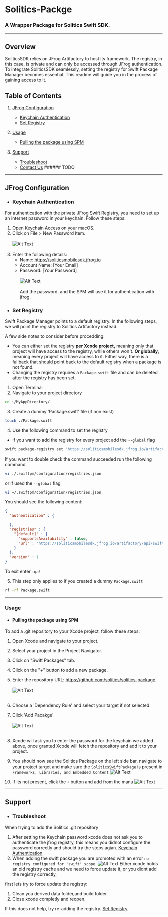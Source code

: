 # Solitics-Packge
### A Wrapper Package for Solitics Swift SDK.
_____
## Overview

SoliticsSDK relies on JFrog Artifactory to host its framework. The registry, in this case,
is private and can only be accessed through JFrog authentication. To integrate SoliticsSDK seamlessly,
setting the registry for Swift Package Manager becomes essential. This readme will guide you in the process of
gaining access to it.

## Table of Contents

1. [JFrog Configuration](#installation)
    - [Keychain Authentication](#keychain-authentication)
    - [Set Registry](#set-registry)

2. [Usage](#usage)
    - [Pulling the package using SPM](#pulling-the-package-using-spm)

3. [Support](#support)
    - [Troubleshoot](#troubleshoot)
    - [Contact Us](#contact-us) ###### TODO
____

## JFrog Configuration

* ### Keychain Authentication
For authentication with the private JFrog Swift Registry, you need to set up an internet password in your keychain. Follow these steps:

1. Open Keychain Access on your macOS.
2. Click on File > New Password Item.
   <br></br>
   ![Alt Text](./Images/1.png)
   <br></br>
3. Enter the following details:
   * Name: https://soliticsmobilesdk.jfrog.io
   * Account Name: [Your Email]
   * Password: [Your Password]
   <br></br>
   ![Alt Text](./Images/2.png)
   <br></br>
Add the password, and the SPM will use it for authentication with jfrog.

* ### Set Registry
Swift Package Manager points to a default registry. In the following steps, 
we will point the registry to Solitics Artifactory instead.

A few side notes to consider before procedding:
* You can either set the registry **per Xcode project,** meaning only that project will have access
  to the registry, while others won't. **Or globally,** meaning every project will have access to it. Either way,
  there is a fallback that should point back to the default registry when a package is not found.
* Changing the registry requires a `Package.swift` file and can be deleted after the registry has been set.

1. Open Terminal
2. Navigate to your project directory

```bash
cd ~/MyAppDirectory/
```
3. Create a dummy 'Package.swift' file (if non exist)
```bash
touch ./Package.swift
```

4. Use the following command to set the registry
* If you want to add the registry for every project add the `--global` flag
```bash
swift package-registry set "https://soliticsmobilesdk.jfrog.io/artifactory/api/swift/solitics-mobile-spm-swift"
```
If you want to double check the command succeeded run the following command
```bash
vi ./.swiftpm/configuration/registries.json
```
or if used the `--global` flag
```bash
vi ~/.swiftpm/configuration/registries.json
```
You should see the following content:
```json
{
  "authentication" : {

  },
  "registries" : {
    "[default]" : {
      "supportsAvailability" : false,
      "url" : "https://soliticsmobilesdk.jfrog.io/artifactory/api/swift/solitics-mobile-spm-swift"
    }
  },
  "version" : 1
}
```
To exit enter `:qa!`

5. This step only applies to if you created a dummy `Package.swift`
```bash
rf -rf Package.swift
```
____

### Usage

* #### Pulling the package using SPM

To add a .git repository to your Xcode project, follow these steps:

1. Open Xcode and navigate to your project.
2. Select your project in the Project Navigator.
3. Click on "Swift Packages" tab.
4. Click on the "+" button to add a new package.
5. Enter the repository URL: https://github.com/solitics/solitics-package.
   <br></br>
   ![Alt Text](./Images/3.png)
   <br></br>
6. Choose a 'Dependency Rule' and select your target if not selected.
7. Click 'Add Pacakge'
    <br></br>
    ![Alt Text](./Images/4.png)
     <br></br>
8. Xcode will ask you to enter the password for the keychain we added above, once granted Xcode will fetch the repository and add it to your project.
9. You should now see the Solitics Package on the left side bar, navigate to your project target and make
sure the `SoliticsSwiftPackage` is present in `Frameworks, Libraries, and Embedded Content`
   ![Alt Text](./Images/5.png)

10. If its not present, click the `+` button and add from the manu
![Alt Text](./Images/6.png)

____

## Support

* ### Troubleshoot
When trying to add the Solitics .git repository
1. After setting the Keychain password xcode does not ask you to authenticate the jfrog registry, this means
you didnot configure the password correctly and should try the steps agian. [Keychain Authentication](#keychain-authentication)
2. When adding the swift package you are promoted with an error `no registry configured for 'swift' scope`.
   ![Alt Text](./Images/7.png)
    Either xcode holds an old registry cache and we need to force update it, or you didnt add the registry correctly,

first lets try to force update the registry:
   1. Clean you derived data folder,and build folder.
   2. Close xcode completly and reopen.
   
If this does not help, try re-adding the registry. [Set Registry](#set-registry)
      
